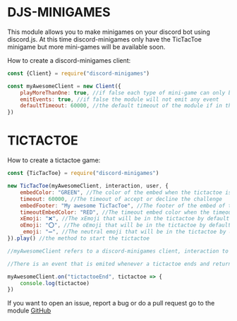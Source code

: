 # DJS-MINIGAMES

This module allows you to make minigames on your discord bot using discord.js. At this time discord-minigames only have the TicTacToe minigame but more mini-games will be available soon.

How to create a discord-minigames client:
```js
const {Client} = require("discord-minigames")

const myAwesomeClient = new Client({
    playMoreThanOne: true, //if false each type of mini-game can only be played once at a time
    emitEvents: true, //if false the module will not emit any event
    defaultTimeout: 60000, //the default timeout of the module if in the minigames that require a timeout the timeout is not given it will replaced by this timeout in ms
})

```

# TICTACTOE
How to create a tictactoe game:
```js
const {TicTacToe} = require("discord-minigames")

new TicTacToe(myAwesomeClient, interaction, user, {
    embedColor: "GREEN", //The color of the embed when the tictactoe is playing
    timeout: 60000, //The timeout of accept or decline the challenge 
    embedFooter: "My awesome TicTacToe", //The footer of the embed of the TicTacToe
    timeoutEmbedColor: "RED", //The timeout embed color when the timeout ends
    xEmoji: "❌​", //The xEmoji that will be in the tictactoe by default the emoji will be "❌​"
    oEmoji: "⭕​", //The oEmoji that will be in the tictactoe by default the emoji will be "⭕​​"
    _emoji: "➖", //The neutral emoji that will be in the tictactoe by default the emoji will be "➖"​
}).play() //the method to start the tictactoe

//myAwesomeClient refers to a discord-minigames client, interaction to a discord.js Interaction and user a discord.js User

//There is an event that is emited whenever a tictactoe ends and returns the tictactoe class

myAwesomeClient.on("tictactoeEnd", tictactoe => {
    console.log(tictactoe)
})
```

If you want to open an issue, report a bug or do a pull request go to the module [GitHub]()

